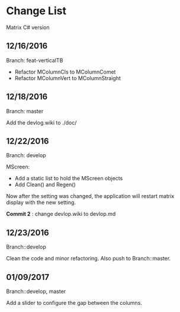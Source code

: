 # Change List

Matrix C# version

## 12/16/2016

Branch: feat-verticalTB

* Refactor MColumnCls to MColumnComet
* Refactor MColumnVert to MColumnStraight


## 12/18/2016

Branch: master

Add the devlog.wiki to ./doc/


## 12/22/2016

Branch: develop

MScreen:
* Add a static list to hold the MScreen objects
* Add Clean() and Regen()

Now after the setting was changed, the application will restart matrix display with the new setting.

**Commit 2** :
change devlop.wiki to devlop.md


## 12/23/2016

Branch::develop

Clean the code and minor refactoring. Also push to Branch::master.

## 01/09/2017

Branch::develop, master

Add a slider to configure the gap between the columns.
